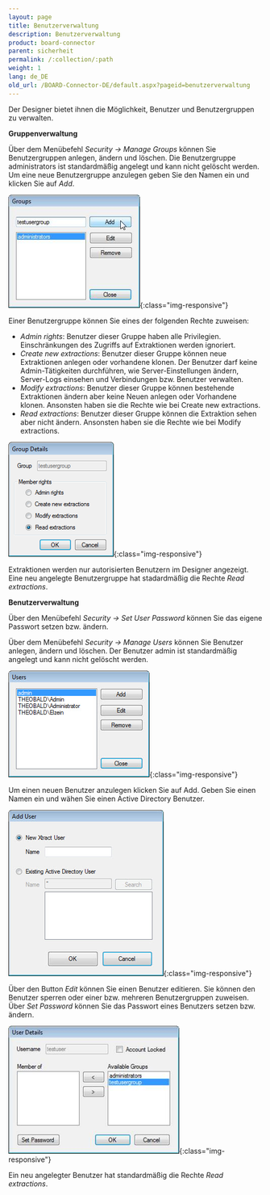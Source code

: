 ```yaml
---
layout: page
title: Benutzerverwaltung
description: Benutzerverwaltung
product: board-connector
parent: sicherheit
permalink: /:collection/:path
weight: 1
lang: de_DE
old_url: /BOARD-Connector-DE/default.aspx?pageid=benutzerverwaltung
---
```


Der Designer bietet ihnen die Möglichkeit, Benutzer und Benutzergruppen zu verwalten.  

**Gruppenverwaltung**

Über dem Menübefehl *Security -> Manage Groups* können Sie Benutzergruppen anlegen, ändern und löschen. Die Benutzergruppe administrators ist standardmäßig angelegt und kann nicht gelöscht werden. Um eine neue Benutzergruppe anzulegen geben Sie den Namen ein und klicken Sie auf *Add*.

![User-Management-01](/img/content/User-Management-01.png){:class="img-responsive"}

Einer Benutzergruppe können Sie eines der folgenden Rechte zuweisen:

- *Admin rights*: Benutzer dieser Gruppe haben alle Privilegien. Einschränkungen des Zugriffs auf Extraktionen werden ignoriert.
- *Create new extractions*: Benutzer dieser Gruppe können neue Extraktionen anlegen oder vorhandene klonen. Der Benutzer darf keine Admin-Tätigkeiten durchführen, wie Server-Einstellungen ändern, Server-Logs einsehen und Verbindungen bzw. Benutzer verwalten.
- *Modify extractions*: Benutzer dieser Gruppe können bestehende Extraktionen ändern aber keine Neuen anlegen oder Vorhandene klonen. Ansonsten haben sie die Rechte wie bei Create new extractions.
- *Read extractions*: Benutzer dieser Gruppe können die Extraktion sehen aber nicht ändern. Ansonsten haben sie die Rechte wie bei Modify extractions.

![User-Management-02](/img/content/User-Management-02.png){:class="img-responsive"}

Extraktionen werden nur autorisierten Benutzern im Designer angezeigt.<br>
Eine neu angelegte Benutzergruppe hat stadardmäßig die Rechte *Read extractions*.

**Benutzerverwaltung**

Über den Menübefehl *Security -> Set User Password* können Sie das eigene Passwort setzen bzw. ändern.

Über dem Menübefehl *Security -> Manage Users* können Sie Benutzer anlegen, ändern und löschen. Der Benutzer admin ist standardmäßig angelegt und kann nicht gelöscht werden.

![User-Management-03](/img/content/User-Management-03.png){:class="img-responsive"}

Um einen neuen Benutzer anzulegen klicken Sie auf Add. Geben Sie einen Namen ein und wähen Sie einen Active Directory Benutzer.

![User-Management-04](/img/content/User-Management-04.png){:class="img-responsive"}

Über den Button *Edit* können Sie einen Benutzer editieren. Sie können den Benutzer sperren oder einer bzw. mehreren Benutzergruppen zuweisen. Über *Set Password* können Sie das Passwort eines Benutzers setzen bzw. ändern.

![User-Management-05](/img/content/User-Management-05.png){:class="img-responsive"}

Ein neu angelegter Benutzer hat standardmäßig die Rechte *Read extractions*.